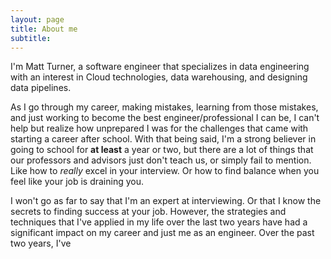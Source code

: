 ```yaml
---
layout: page
title: About me
subtitle:
---
```


I'm Matt Turner, a software engineer that specializes in data engineering with an interest in Cloud technologies, data warehousing, and designing data pipelines.

As I go through my career, making mistakes, learning from those mistakes, and just working to become the best engineer/professional I can be, I can't help but realize how unprepared I was for the challenges that came with starting a career after school. With that being said, I'm a strong believer in going to school for **at least** a year or two, but there are a lot of things that our professors and advisors just don't teach us, or simply fail to mention. Like how to _really_ excel in your interview. Or how to find balance when you feel like your job is draining you.

I won't go as far to say that I'm an expert at interviewing. Or that I know the secrets to finding success at your job. However, the strategies and techniques that I've applied in my life over the last two years have had a significant impact on my career and just me as an engineer. Over the past two years, I've 
